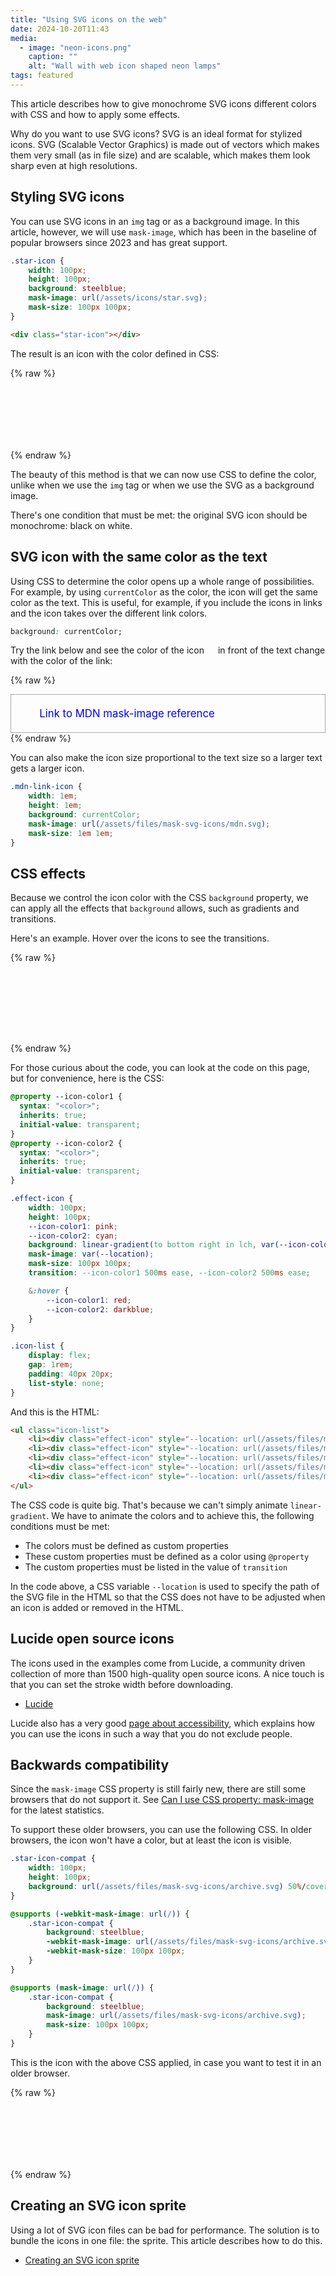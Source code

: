 ```yaml
---
title: "Using SVG icons on the web"
date: 2024-10-20T11:43
media:
  - image: "neon-icons.png"
    caption: ""
    alt: "Wall with web icon shaped neon lamps"
tags: featured
---
```


This article describes how to give monochrome SVG icons different colors with CSS and how to apply some effects.

Why do you want to use SVG icons? SVG is an ideal format for stylized icons.
SVG (Scalable Vector Graphics) is made out of vectors which makes them very small (as in file size) and are scalable,
which makes them look sharp even at high resolutions.

## Styling SVG icons

You can use SVG icons in an `img` tag or as a background image.
In this article, however, we will use `mask-image`,
which has been in the baseline of popular browsers since 2023 and has great support.

```CSS
.star-icon {
    width: 100px;
    height: 100px;
    background: steelblue;
    mask-image: url(/assets/icons/star.svg);
    mask-size: 100px 100px;
}
```

```html
<div class="star-icon"></div>
```

The result is an icon with the color defined in CSS:

{% raw %}
<style>
.star-icon {
    width: 100px;
    height: 100px;
    background: steelblue;
    mask-image: url(/assets/files/mask-svg-icons/star.svg);
    mask-size: 100px 100px;
}
</style>

<div class="star-icon"></div>
{% endraw %}

The beauty of this method is that we can now use CSS to define the color, unlike when we use the `img` tag
or when we use the SVG as a background image.

There's one condition that must be met: the original SVG icon should be monochrome: black on white.

## SVG icon with the same color as the text

Using CSS to determine the color opens up a whole range of possibilities.
For example, by using `currentColor` as the color, the icon will get the same color as the text.
This is useful, for example, if you include the icons in links and the icon takes over the different link colors.

```css
background: currentColor;
```

Try the link below and see the color of the icon <span class="mdn-link-icon" style="display: inline-block"></span>
in front of the text change with the color of the link:

{% raw %}
<style>
.mdn-link-icon {
    width: 1em;
    height: 1em;
    background: currentColor;
    mask-image: url(/assets/files/mask-svg-icons/mdn.svg);
    mask-size: 1em 1em;
}

.link-example {
    display: flex;
    gap: 0.5em;
    text-decoration: none;

    font-size: 1.2em;
    border: 1px solid darkgray;
    padding: 20px;

    color: blue;

    &:visited {
        color: purple;
    }
    &:hover {
        color: darkcyan;
    }
    &:active {
        color: orange;
    }
}
</style>

<a class="link-example" href="https://developer.mozilla.org/en-US/docs/Web/CSS/mask-image" target="_blank"><span class="mdn-link-icon"></span> Link to MDN mask-image reference</a>
{% endraw %}

You can also make the icon size proportional to the text size so a larger text gets a larger icon.

```css
.mdn-link-icon {
    width: 1em;
    height: 1em;
    background: currentColor;
    mask-image: url(/assets/files/mask-svg-icons/mdn.svg);
    mask-size: 1em 1em;
}
```

## CSS effects

Because we control the icon color with the CSS `background` property,
we can apply all the effects that `background` allows, such as gradients and transitions.

Here's an example. Hover over the icons to see the transitions.

{% raw %}
<style>
@property --icon-color1 {
  syntax: "<color>";
  inherits: true;
  initial-value: transparent;
}
@property --icon-color2 {
  syntax: "<color>";
  inherits: true;
  initial-value: transparent;
}

.effect-icon {
    width: 100px;
    height: 100px;
    --icon-color1: pink;
    --icon-color2: cyan;
    background: linear-gradient(to bottom right in lch, var(--icon-color1), var(--icon-color2));
    mask-image: var(--location);
    mask-size: 100px 100px;
    transition: --icon-color1 500ms ease, --icon-color2 500ms ease;

    &:hover {
        --icon-color1: red;
        --icon-color2: darkblue;
    }
}

.icon-list {
    display: flex;
    gap: 1rem;
    list-style: none;
}
</style>

<ul class="icon-list">
    <li><div class="effect-icon" style="--location: url(/assets/files/mask-svg-icons/star.svg)"></div></li>
    <li><div class="effect-icon" style="--location: url(/assets/files/mask-svg-icons/circle-user-round.svg)"></div></li>
    <li><div class="effect-icon" style="--location: url(/assets/files/mask-svg-icons/settings.svg)"></div></li>
    <li><div class="effect-icon" style="--location: url(/assets/files/mask-svg-icons/trash-2.svg)"></div></li>
    <li><div class="effect-icon" style="--location: url(/assets/files/mask-svg-icons/archive.svg)"></div></li>
</ul>
{% endraw %}

For those curious about the code, you can look at the code on this page, but for convenience, here is the CSS:

```css
@property --icon-color1 {
  syntax: "<color>";
  inherits: true;
  initial-value: transparent;
}
@property --icon-color2 {
  syntax: "<color>";
  inherits: true;
  initial-value: transparent;
}

.effect-icon {
    width: 100px;
    height: 100px;
    --icon-color1: pink;
    --icon-color2: cyan;
    background: linear-gradient(to bottom right in lch, var(--icon-color1), var(--icon-color2));
    mask-image: var(--location);
    mask-size: 100px 100px;
    transition: --icon-color1 500ms ease, --icon-color2 500ms ease;

    &:hover {
        --icon-color1: red;
        --icon-color2: darkblue;
    }
}

.icon-list {
    display: flex;
    gap: 1rem;
    padding: 40px 20px;
    list-style: none;
}
```

And this is the HTML:

```html
<ul class="icon-list">
    <li><div class="effect-icon" style="--location: url(/assets/files/mask-svg-icons/star.svg)"></div></li>
    <li><div class="effect-icon" style="--location: url(/assets/files/mask-svg-icons/circle-user-round.svg)"></div></li>
    <li><div class="effect-icon" style="--location: url(/assets/files/mask-svg-icons/settings.svg)"></div></li>
    <li><div class="effect-icon" style="--location: url(/assets/files/mask-svg-icons/trash-2.svg)"></div></li>
    <li><div class="effect-icon" style="--location: url(/assets/files/mask-svg-icons/archive.svg)"></div></li>
</ul>
```

The CSS code is quite big. That's because we can't simply animate `linear-gradient`.
We have to animate the colors and to achieve this, the following conditions must be met:

* The colors must be defined as custom properties
* These custom properties must be defined as a color using `@property`
* The custom properties must be listed in the value of `transition`

In the code above, a CSS variable `--location` is used to specify the path of the SVG file in the HTML
so that the CSS does not have to be adjusted when an icon is added or removed in the HTML.

## Lucide open source icons

The icons used in the examples come from Lucide, a community driven collection of more than 1500 high-quality open source icons.
A nice touch is that you can set the stroke width before downloading.

* [Lucide](https://lucide.dev/)

Lucide also has a very good [page about accessibility](https://lucide.dev/guide/advanced/accessibility),
which explains how you can use the icons in such a way that you do not exclude people.

## Backwards compatibility

Since the `mask-image` CSS property is still fairly new, there are still some browsers that do not support it.
See [Can I use CSS property: mask-image](https://caniuse.com/mdn-css_properties_mask-image) for the latest statistics.

To support these older browsers, you can use the following CSS.
In older browsers, the icon won't have a color, but at least the icon is visible.

```css
.star-icon-compat {
    width: 100px;
    height: 100px;
    background: url(/assets/files/mask-svg-icons/archive.svg) 50%/cover;
}

@supports (-webkit-mask-image: url(/)) {
    .star-icon-compat {
        background: steelblue;
        -webkit-mask-image: url(/assets/files/mask-svg-icons/archive.svg);
        -webkit-mask-size: 100px 100px;
    }
}

@supports (mask-image: url(/)) {
    .star-icon-compat {
        background: steelblue;
        mask-image: url(/assets/files/mask-svg-icons/archive.svg);
        mask-size: 100px 100px;
    }
}
```

This is the icon with the above CSS applied, in case you want to test it in an older browser.

{% raw %}
<style>
.star-icon-compat {
    width: 100px;
    height: 100px;
    background: url(/assets/files/mask-svg-icons/archive.svg) 0/cover;
}

@supports (-webkit-mask-image: url(/)) {
    .star-icon-compat {
        background: steelblue;
        -webkit-mask-image: url(/assets/files/mask-svg-icons/archive.svg);
        -webkit-mask-size: 100px 100px;
    }
}

@supports (mask-image: url(/)) {
    .star-icon-compat {
        background: steelblue;
        mask-image: url(/assets/files/mask-svg-icons/archive.svg);
        mask-size: 100px 100px;
    }
}
</style>

<div class="star-icon-compat"></div>
{% endraw %}

## Creating an SVG icon sprite

Using a lot of SVG icon files can be bad for performance.
The solution is to bundle the icons in one file: the sprite.
This article describes how to do this.

* [Creating an SVG icon sprite](creating-an-svg-icon-sprite.html)